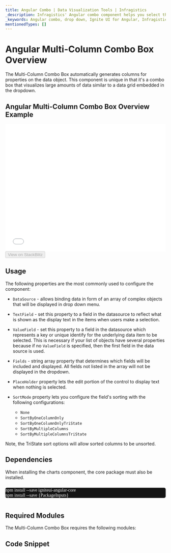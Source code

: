 ```yaml
---
title: Angular Combo | Data Visualization Tools | Infragistics
_description: Infragistics' Angular combo component helps you select the best chart to display your data. Improve your graphs and visualization with Ignite UI for  Angular!
_keywords: Angular combo, drop down, Ignite UI for Angular, Infragistics
mentionedTypes: []
---
```


# Angular Multi-Column Combo Box Overview

The Multi-Column Combo Box automatically generates columns for properties on the data object. This component is unique in that it's a combo box that visualizes large amounts of data similar to a data grid embedded in the dropdown. 

## Angular Multi-Column Combo Box Overview Example

<div class="sample-container loading" style="height: 400px">
    <iframe id="category-chart-overview-iframe" src='{environment:dvDemosBaseUrl}/editors/multi-column-combobox-overview' width="100%" height="100%" seamless frameBorder="0" onload="onXPlatSampleIframeContentLoaded(this);" alt="Angular Multi-Column Combo Box Overview Example"></iframe>
</div>

<div>
    <button data-localize="stackblitz" disabled class="stackblitz-btn"   data-iframe-id="multi-column-combobox-overview-iframe" data-demos-base-url="{environment:dvDemosBaseUrl}">View on StackBlitz
    </button>


</div>

## Usage

The following properties are the most commonly used to configure the component:

-   `DataSource` - allows binding data in form of an array of complex objects that will be displayed in drop down menu.
-   `TextField` - set this property to a field in the datasource to reflect what is shown as the display text in the items when users make a selection. 
-   `ValueField` - set this property to a field in the datasource which represents a key or unique identify for the underlying data item to be selected. This is necessary if your list of objects have several properties because if no `ValueField` is specified, then the first field in the data source is used. 


-   `Fields` - string array property that determines which fields will be included and displayed. All fields not listed in the array will not be displayed in the dropdown.
-   `PlaceHolder` property lets the edit portion of the control to display text when nothing is selected. 
-   `SortMode` property lets you configure the field's sorting with the following configurations:

    -   `None`
    -   `SortByOneColumnOnly`
    -   `SortByOneColumnOnlyTriState`
    -   `SortByMultipleColumns`
    -   `SortByMultipleColumnsTriState`

Note, the TriState sort options will allow sorted columns to be unsorted.

<!-- Angular, React, WebComponents -->

## Dependencies

When installing the charts component, the core package must also be installed.

<pre style="background:#141414;color:white;display:inline-block;padding:16x;margin-top:10px;font-family:'Consolas';border-radius:5px;width:100%">
npm install --save igniteui-angular-core
npm install --save {PackageInputs}
</pre>

<!-- end: Angular, React, WebComponents -->

## Required Modules

The Multi-Column Combo Box requires the following modules:

<div class="divider--half"></div>

## Code Snippet
